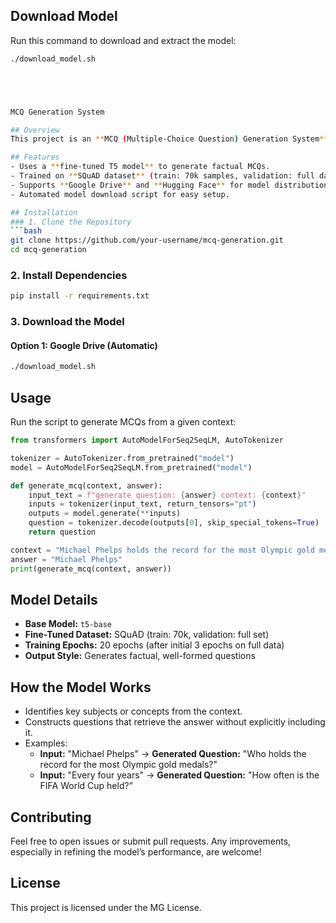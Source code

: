 ## Download Model
Run this command to download and extract the model:
```bash
./download_model.sh





MCQ Generation System

## Overview
This project is an **MCQ (Multiple-Choice Question) Generation System** built using a **fine-tuned T5 model** on the **SQuAD dataset**. The model generates questions based on a given context and an answer, ensuring high relevance and accuracy.

## Features
- Uses a **fine-tuned T5 model** to generate factual MCQs.
- Trained on **SQuAD dataset** (train: 70k samples, validation: full dataset).
- Supports **Google Drive** and **Hugging Face** for model distribution.
- Automated model download script for easy setup.

## Installation
### 1. Clone the Repository
```bash
git clone https://github.com/your-username/mcq-generation.git
cd mcq-generation
```

### 2. Install Dependencies
```bash
pip install -r requirements.txt
```

### 3. Download the Model
#### **Option 1: Google Drive (Automatic)**
```bash
./download_model.sh
```

## Usage
Run the script to generate MCQs from a given context:
```python
from transformers import AutoModelForSeq2SeqLM, AutoTokenizer

tokenizer = AutoTokenizer.from_pretrained("model")
model = AutoModelForSeq2SeqLM.from_pretrained("model")

def generate_mcq(context, answer):
    input_text = f"generate question: {answer} context: {context}"
    inputs = tokenizer(input_text, return_tensors="pt")
    outputs = model.generate(**inputs)
    question = tokenizer.decode(outputs[0], skip_special_tokens=True)
    return question

context = "Michael Phelps holds the record for the most Olympic gold medals."
answer = "Michael Phelps"
print(generate_mcq(context, answer))
```

## Model Details
- **Base Model:** `t5-base`
- **Fine-Tuned Dataset:** SQuAD (train: 70k, validation: full set)
- **Training Epochs:** 20 epochs (after initial 3 epochs on full data)
- **Output Style:** Generates factual, well-formed questions

## How the Model Works
- Identifies key subjects or concepts from the context.
- Constructs questions that retrieve the answer without explicitly including it.
- Examples:
  - **Input:** "Michael Phelps" → **Generated Question:** "Who holds the record for the most Olympic gold medals?"
  - **Input:** "Every four years" → **Generated Question:** "How often is the FIFA World Cup held?"

## Contributing
Feel free to open issues or submit pull requests. Any improvements, especially in refining the model’s performance, are welcome!

## License
This project is licensed under the MG License.

